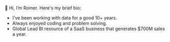 👋 Hi, I’m Romer. Here's my brief bio:

- I've been working with data for a good 10+ years.
- Always enjoyed coding and problem solving.
- Global Lead BI resource of a SaaS business that generates $700M sales a year.
<!---
- I am open to opportunities in the data space. Let's connect!
--->


<!---
Romer-D/Romer-D is a ✨ special ✨ repository because its `README.md` (this file) appears on your GitHub profile.
You can click the Preview link to take a look at your changes.
--->
